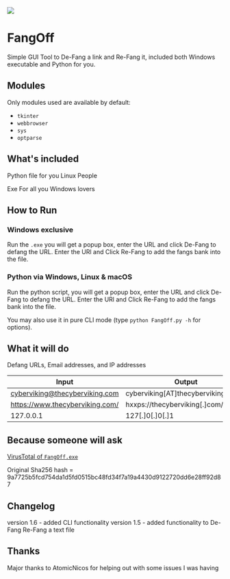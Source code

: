 <img src='26_35866.ico'/>

# FangOff

Simple GUI Tool to De-Fang a link and Re-Fang it, included both Windows executable and Python for you.

## Modules

Only modules used are available by default:

- `tkinter`
- `webbrowser`
- `sys`
- `optparse`

## What's included

Python file for you Linux People

Exe For all you Windows lovers

## How to Run

### Windows exclusive

Run the `.exe` you will get a popup box, enter the URL and click De-Fang to defang the URL. Enter the URl and Click Re-Fang to add the fangs bank into the file.

### Python via Windows, Linux & macOS

Run the python script, you will get a popup box, enter the URL and click De-Fang to defang the URL. Enter the URl and Click Re-Fang to add the fangs bank into the file.

You may also use it in pure CLI mode (type `python FangOff.py -h` for options).

## What it will do

Defang URLs, Email addresses, and IP addresses

| Input  | Output  |
|---|---|
| cyberviking@thecyberviking.com  |  cyberviking[AT]thecyberviking[.]com  |
| https://www.thecyberviking.com/ | hxxps://thecyberviking[.]com/  |
| 127.0.0.1  | 127[.]0[.]0[.]1  |

## Because someone will ask

[VirusTotal of `FangOff.exe`](https://www.virustotal.com/gui/file/9a7725b5fcd754da1d5fd0515bc48fd34f7a19a4430d9122720dd6e28ff92d87/detection)

Original Sha256 hash = 9a7725b5fcd754da1d5fd0515bc48fd34f7a19a4430d9122720dd6e28ff92d87

## Changelog

version 1.6 - added CLI functionality
version 1.5 - added functionality to De-Fang Re-Fang a text file

## Thanks

Major thanks to AtomicNicos for helping out with some issues I was having
